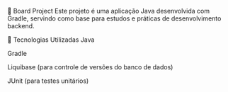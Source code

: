 🧩 Board Project
Este projeto é uma aplicação Java desenvolvida com Gradle, servindo como base para estudos e práticas de desenvolvimento backend.

🚀 Tecnologias Utilizadas
Java

Gradle

Liquibase (para controle de versões do banco de dados)

JUnit (para testes unitários)
